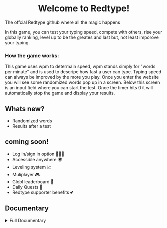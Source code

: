 <h1 align="center"> Welcome to Redtype! </h1>
The offcial Redtype github where all the magic happens

In this game, you can test your typing speed, compete with others, rise your globally ranking, level up to be the greates and last but, not least imporove your typing.

### How the game works:
This game uses wpm to determain speed, wpm stands simply for "words per minute" and is used to descripe
how fast a user can type. Typing speed can always be improved by the more you play. Once you enter the website you will
see some randomized words pop up in a screen. Below this screen is an input field where you can start the test. Once the
timer hits 0 it will automatically stop the game and display your results. 

## Whats new?
- Randomized words
- Results after a test

## coming soon!
- Log in/sign in option 🙋🏻‍♀️
- Accessible anywhere 🌍
- Leveling system 📈
- Muliplayer 🎮
- Globl leaderboard 👑
- Daily Quests 📝
- Redtype supporter benefits 💕

## Documentary

<details>
  <summary> Full Documentary</summary>

# Project started at 10/14/2024


##  10/14/2024
  Made a figma template that displays my vision for redtype. 
  ![Redtype](https://github.com/user-attachments/assets/3a9b9355-b2d1-4f70-b7e9-d387eb1a3076)

##  10/15/2024
  From the beginning of the projct I started by writing down some notes and making a kanban board of the plan. I later started by making a Redtype logo. I then decided to make a webside and fucused on the front part of the website, where I made the navbar and a few other components.
  ![Redtype before the start](https://github.com/user-attachments/assets/890bfceb-c3ae-4f18-9f88-fd6269d31428)

##  10/16/2024 - 10/17/2024
   I started directly on the main process of making the game. I liked monkeytype's design and took inspiration to creat the main game in the middle of the screen (https://monkeytype.com). I decided to make the main colors grey and red since its a good match of contrast and its overall a unic design.Today I learned using flask and connected it with the website, now I can use python, sql along with HTML, CSS and javascript. I also coded inn some basic python that makes randome words pop up on the screen. This also automaticly regenerate each time you refresh the website. The python script was simply done by using the randit command that can selects words from a list. The hard part was to understand and connect CSS, javascript and the images using python. HTML is no longer the main template that decides the connections.


##  10/19/2024
  Using javascript today I made the user able to type the words that appeared on the screen. I did this by using javascript catch the user input and then check if the input matches with the displayed word. I used internett and ai tools like chatGPT since I didn't know how to make this happen. ChatGPT explaind very well to me and I now know how to use the DOM element in javascript.
  ![word spawn](https://github.com/user-attachments/assets/85b5327b-8c80-4a7b-a77b-4fa64aeff734)


## 10/20/2024 - 10/23/2024
  During these days I was able to make the base of the game that includs things like a character counter and a word counter for every word that was correct. Using the characters I was able to make a WPM counter using the WPM formula (https://www.wikihow.com/Calculate-Words-Per-Minute). After that I used some time to focus on the frontend to make a better display for the users to see their stats I also made a simple timer for 15 secounds. 
![fixed the stat display](https://github.com/user-attachments/assets/b1f6ce84-3ac1-43ef-9d3d-e7ee1fab865b)


## 10/24/2024 - 10/28/2024
  Fixed elements to be more sematrical and added more webside pages for  leaderboard, about us, settings and profile. Also started on a custom time button if the user want to add changes to their basic time. For the upcoming days I worked mainly with the small details of the webside.

## 11/4/2024 - 11/5/2024
  Used this time to preper for the feature by updating and adding new things to the kanban board. I now have a vision for what to do in the next upcoming weeks. 

## 11/6/2024 - 11/10/2024
  These days I took a break from coding and started learning something new like apache, nginx, advanced flask, mysql, etc. I than started to learn how to make my website public. I used apache on the beginning, but later moved over to nginx because I learned that nginx is more resource-efficient and gives better performance than Apache. I port forwarded port 80 and port 443 to nginx and now using my public I was able to view my website. I then used cloudflare (www.cloudflare.com) to change the dns to www.redtype.Jasan.top

## 11/11/2024 - 11/14/2024
  Added a coockies feature to the webside

## 12/2/2024 - 12/6/2024
  started on login, register page

</details>
